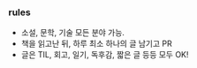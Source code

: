 ### rules

- 소설, 문학, 기술 모든 분야 가능.
- 책을 읽고난 뒤, 하루 최소 하나의 글 남기고 PR
- 글은 TIL, 회고, 일기, 독후감, 짧은 글 등등 모두 OK!
